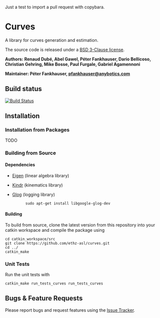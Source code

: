 Just a test to import a pull request with copybara.

# Curves

A library for curves generation and estimation.

The source code is released under a [BSD 3-Clause license](ros_package_template/LICENSE).

**Authors: Renaud Dubé, Abel Gawel, Péter Fankhauser, Dario Bellicoso, Christian Gehring, Mike Bosse, Paul Furgale, Gabriel Agamennoni**

**Maintainer: Péter Fankhauser, pfankhauser@anybotics.com**

## Build status

[![Build Status](https://ci.leggedrobotics.com/buildStatus/icon?job=github_ethz-asl/curves/master)](https://ci.leggedrobotics.com/job/github_ethz-asl/job/curves/job/master/)

## Installation

### Installation from Packages

TODO

### Building from Source

#### Dependencies

- [Eigen](http://eigen.tuxfamily.org) (linear algebra library)
- [Kindr](https://github.com/ethz-asl/kindr.git) (kinematics library)
- [Glog](https://github.com/google/glog) (logging library)

			sudo apt-get install libgoogle-glog-dev

#### Building

To build from source, clone the latest version from this repository into your catkin workspace and compile the package using

	cd catkin_workspace/src
	git clone https://github.com/ethz-asl/curves.git
	cd ../
	catkin_make

### Unit Tests

Run the unit tests with

	catkin_make run_tests_curves run_tests_curves

## Bugs & Feature Requests

Please report bugs and request features using the [Issue Tracker](https://github.com/ethz-asl/curves/issues).
